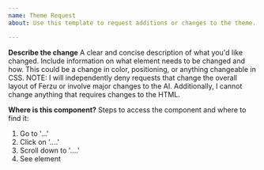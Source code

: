 ```yaml
---
name: Theme Request
about: Use this template to request additions or changes to the theme. This could be something I forgot or something that should be changed to improve readability. 

---
```


**Describe the change**
A clear and concise description of what you'd like changed. Include information on what element needs to be changed and how. This could be a change in color, positioning, or anything changeable in CSS.
NOTE: I will independently deny requests that change the overall layout of Ferzu or involve major changes to the AI. Additionally, I cannot change anything that requires changes to the HTML.

**Where is this component?**
Steps to access the component and where to find it:
1. Go to '...'
2. Click on '....'
3. Scroll down to '....'
4. See element
